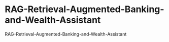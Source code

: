 # RAG-Retrieval-Augmented-Banking-and-Wealth-Assistant
RAG-Retrieval-Augmented-Banking-and-Wealth-Assistant
